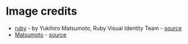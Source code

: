 # Image credits

* [ruby](images/ruby.svg.png) - by Yukihiro Matsumoto, Ruby Visual Identity Team - [source](https://www.ruby-lang.org/en/about/logo/)
* [Matsumoto](images/matsumoto.jpg) - [source](https://commons.wikimedia.org/wiki/File:Yukihiro_Matsumoto.JPG)
